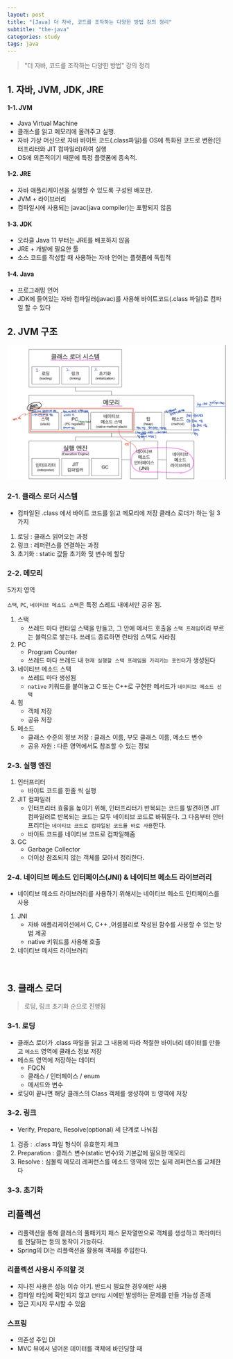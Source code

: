 ```yaml
---
layout: post
title: "[Java] 더 자바, 코드를 조작하는 다양한 방법 강의 정리"
subtitle: "the-java"
categories: study
tags: java
---
```


> "더 자바, 코드를 조작하는 다양한 방법" 강의 정리

## 1. 자바, JVM, JDK, JRE
#### 1-1. JVM
- Java Virtual Machine
- 클래스를 읽고 메모리에 올려주고 실행.
- 자바 가상 머신으로 자바 바이트 코드(.class파일)를 OS에 특화된 코드로 변환(인터프리터와 JIT 컴파일러)하여 실행
- OS에 의존적이기 때문에 특정 플랫폼에 종속적.

#### 1-2. JRE
- 자바 애플리케이션을 실행할 수 있도록 구성된 배포판.
- JVM + 라이브러리
- 컴파일시에 사용되는 javac(java compiler)는 포함되지 않음

#### 1-3. JDK
- 오라클 Java 11 부터는 JRE를 배포하지 않음
- JRE + 개발에 필요한 툴
- 소스 코드를 작성할 때 사용하는 자바 언어는 플랫폼에 독립적

#### 1-4. Java
- 프로그래밍 언어
- JDK에 들어있는 자바 컴파일러(javac)를 사용해 바이트코드(.class 파일)로 컴파일 할 수 있다



## 2. JVM 구조

![jvm](/assets/img/java/jvm.png)

### 2-1. 클래스 로더 시스템
- 컴파일된 .class 에서 바이트 코드를 읽고 메모리에 저장
클래스 로더가 하는 일 3가지
1. 로딩 : 클래스 읽어오는 과정
2. 링크 : 레퍼런스를 연결하는 과정
3. 초기화 : static 값들 초기화 및 변수에 할당

### 2-2. 메모리
5가지 영역  

`스택`, `PC`, `네이티브 메소드 스택`은 특정 스레드 내에서만 공유 됨.
1. 스택
    - 쓰레드 마다 런타임 스택을 만들고, 그 안에 메서드 호출을 `스택 프레임`이라 부르는 블럭으로 쌓는다. 쓰레드 종료하면 런타임 스택도 사라짐
2. PC
    - Program Counter
    - 쓰레드 마다 쓰레드 내 `현재 실행할 스택 프레임을 가리키는 포인터`가 생성된다
3. 네이티브 메소드 스택
    - 쓰레드 마다 생성됨
    - `native` 키워드를 붙여놓고 C 또는 C++로 구현한 메서드가 `네이티브 메소드 선택`
4. 힙
    - 객체 저장
    - 공유 저장
5. 메소드
    - 클래스 수준의 정보 저장 : 클래스 이름, 부모 클래스 이름, 메소드 변수
    - 공유 자원 : 다른 영역에서도 참조할 수 있는 정보

### 2-3. 실행 엔진
1. 인터프리터
    - 바이트 코드를 한줄 씩 실행
2. JIT 컴파일러
    - 인터프리터 효율을 높이기 위해, 인터프리터가 반복되는 코드를 발견하면 JIT 컴파일러로 반복되는 코드는 모두 네이티브 코드로 바꿔둔다. 그 다음부터 인터프리터는 `네이티브 코드로 컴파일된 코드를 바로 사용`한다.
    - 바이트 코드를 네이티브 코드로 컴파일해줌
3. GC
    - Garbage Collector
    - 더이상 참조되지 않는 객체를 모아서 정리한다.

### 2-4. 네이티브 메소드 인터페이스(JNI) & 네이티브 메소드 라이브러리
- 네이티브 메소드 라이브러리를 사용하기 위해서는 네이티브 메소드 인터페이스를 사용
1. JNI
    - 자바 애플리케이션에서 C, C++ ,어셈블리로 작성된 함수를 사용할 수 있는 방법 제공
    - native 키워드를 사용해 호출
2. 네이티브 메서드 라이브러리

<br/>

## 3. 클래스 로더
> 로딩, 링크 초기화 순으로 진행됨  

### 3-1. 로딩
- 클래스 로더가 .class 파일을 읽고 그 내용에 따라 적절한 바이너리 데이터를 만들고 `메소드` 영역에 클래스 정보 저장
- 메소드 영역에 저장하는 데이터
    - FQCN
    - 클래스 / 인터페이스 / enum
    - 메서드와 변수
- 로딩이 끝나면 해당 클래스의 Class 객체를 생성하여 `힙` 영역에 저장

### 3-2. 링크
- Verify, Prepare, Resolve(optional) 세 단계로 나눠짐

1. 검증 : .class 파일 형식이 유효한지 체크
2. Preparation : 클래스 변수(static 변수)와 기본값에 필요한 메모리
3. Resolve : 심볼릭 메모리 레퍼런스를 메소드 영역에 있는 실제 레퍼런스롤 교체한다 

### 3-3. 초기화


## 리플렉션
- 리플랙션을 통해 클래스의 풀패키지 패스 문자열만으로 객체를 생성하고 파라미터를 전달하는 등의 동작이 가능하다.
- Spring의 DI는 리플랙션을 활용해 객체를 주입한다.

### 리플렉션 사용시 주의할 것
- 지나친 사용은 성능 이슈 야기. 반드시 필요한 경우에만 사용
- 컴파일 타임에 확인되지 않고 `런타임` 시에만 발생하는 문제를 만들 가능성 존재
- 접근 지시자 무시할 수 있음

### 스프링
- 의존성 주입 DI
- MVC 뷰에서 넘어온 데이터를 객체에 바인딩할 때